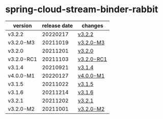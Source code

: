 # spring-cloud-stream-binder-rabbit

|  version   | release date |                changes                 |
|------------|--------------|----------------------------------------|
| v3.2.2     | 20220217     | [v3.2.2](./v3.2.2-20220217.md)         |
| v3.2.0-M3  | 20211019     | [v3.2.0-M3](./v3.2.0-M3-20211019.md)   |
| v3.2.0     | 20211201     | [v3.2.0](./v3.2.0-20211201.md)         |
| v3.2.0-RC1 | 20211103     | [v3.2.0-RC1](./v3.2.0-RC1-20211103.md) |
| v3.1.4     | 20210921     | [v3.1.4](./v3.1.4-20210921.md)         |
| v4.0.0-M1  | 20220127     | [v4.0.0-M1](./v4.0.0-M1-20220127.md)   |
| v3.1.5     | 20211022     | [v3.1.5](./v3.1.5-20211022.md)         |
| v3.1.6     | 20211214     | [v3.1.6](./v3.1.6-20211214.md)         |
| v3.2.1     | 20211202     | [v3.2.1](./v3.2.1-20211202.md)         |
| v3.2.0-M2  | 20211001     | [v3.2.0-M2](./v3.2.0-M2-20211001.md)   |

